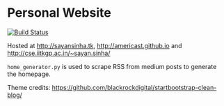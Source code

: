 # Personal Website

[![Build Status](https://travis-ci.org/americast/americast.github.io.svg?branch=master)](https://travis-ci.org/americast/americast.github.io)

Hosted at http://sayansinha.tk, http://americast.github.io and http://cse.iitkgp.ac.in/~sayan.sinha/

`home_generator.py` is used to scrape RSS from medium posts to generate the homepage.

Theme credits: https://github.com/blackrockdigital/startbootstrap-clean-blog/
